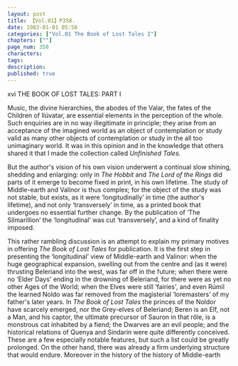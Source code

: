 ```yaml
---
layout: post
title: 【Vol.01】P358.
date: 1983-01-01 05:58
categories: ["Vol.01 The Book of Lost Tales I"]
chapters: [""]
page_num: 358
characters: 
tags: 
description: 
published: true
---
```


<p style="text-indent: 0;">
xvi         THE BOOK OF LOST TALES: PART I
</p>

Music, the divine hierarchies, the abodes of the Valar, the fates of the Children of Ilúvatar, are essential elements in the perception of the whole. Such enquiries are in no way illegitimate in principle; they arise from an acceptance of the imagined world as an object of contemplation or study valid as many other objects of contemplation or study in the all too unimaginary world. It was in this opinion and in the knowledge that others shared it that I made the collection called <I>Unfinished Tales.</I>

But the author's vision of his own vision underwent a continual slow shining, shedding and enlarging: only in <I>The Hobbit </I>and <I>The Lord of the Rings </I>did parts of it emerge to become fixed in print, in his own lifetime. The study of Middle-earth and Valinor is thus complex; for the object of the study was not stable, but exists, as it were ‘longitudinally’ in time (the author's lifetime), and not only ‘transversely’ in time, as a printed book that undergoes no essential further change. By the publication of ‘The Silmarillion’ the ‘longitudinal’ was cut ‘transversely’, and a kind of finality imposed.

This rather rambling discussion is an attempt to explain my primary motives in offering <I>The Book of Lost Tales </I>for publication. It is the first step in presenting the ‘longitudinal’ view of Middle-earth and Valinor: when the huge geographical expansion, swelling out from the centre and (as it were) thrusting Beleriand into the west, was far off in the future; when there were no ‘Elder Days' ending in the drowning of Beleriand, for there were as yet no other Ages of the World; when the Elves were still ‘fairies', and even Rúmil the learned Noldo was far removed from the magisterial ‘loremasters’ of my father's later years. In <I>The Book of Lost Tales </I>the princes of the Noldor have scarcely emerged, nor the Grey-elves of Beleriand; Beren is an Elf, not a Man, and his captor, the ultimate precursor of Sauron in that rôle, is a monstrous cat inhabited by a fiend; the Dwarves are an evil people; and the historical relations of Quenya and Sindarin were quite differently conceived. These are a few especially notable features, but such a list could be greatly prolonged. On the other hand, there was already a firm underlying structure that would endure. Moreover in the history of the history of Middle-earth

